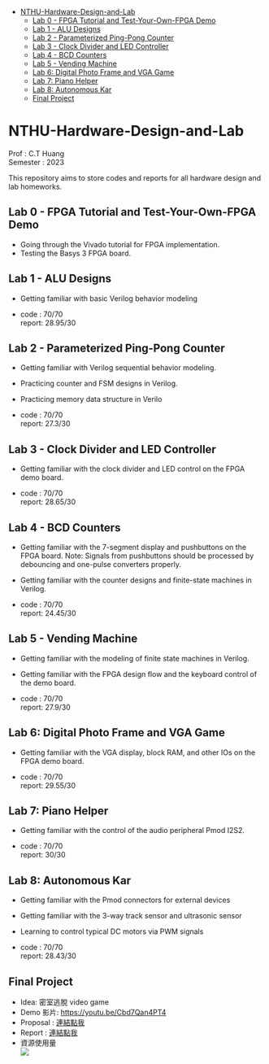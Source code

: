 - [NTHU-Hardware-Design-and-Lab](#nthu-hardware-design-and-lab)
  - [Lab 0 -  FPGA Tutorial and Test-Your-Own-FPGA Demo](#lab-0----fpga-tutorial-and-test-your-own-fpga-demo)
  - [Lab 1 - ALU Designs](#lab-1---alu-designs)
  - [Lab 2 -  Parameterized Ping-Pong Counter](#lab-2----parameterized-ping-pong-counter)
  - [Lab 3 - Clock Divider and LED Controller](#lab-3---clock-divider-and-led-controller)
  - [Lab 4 - BCD Counters](#lab-4---bcd-counters)
  - [Lab 5 - Vending Machine](#lab-5---vending-machine)
  - [Lab 6: Digital Photo Frame and VGA Game](#lab-6-digital-photo-frame-and-vga-game)
  - [Lab 7: Piano Helper](#lab-7-piano-helper)
  - [Lab 8: Autonomous Kar](#lab-8-autonomous-kar)
  - [Final Project](#final-project)

# NTHU-Hardware-Design-and-Lab

Prof : C.T Huang <br>
Semester : 2023 

This repository aims to store codes and reports for all hardware design and lab homeworks.

## Lab 0 -  FPGA Tutorial and Test-Your-Own-FPGA Demo

* Going through the Vivado tutorial for FPGA implementation.
* Testing the Basys 3 FPGA board.

## Lab 1 - ALU Designs

* Getting familiar with basic Verilog behavior modeling

* code  : 70/70 <br>
  report: 28.95/30

## Lab 2 -  Parameterized Ping-Pong Counter

* Getting familiar with Verilog sequential behavior modeling.
* Practicing counter and FSM designs in Verilog.
* Practicing memory data structure in Verilo

* code  : 70/70 <br>
  report: 27.3/30

## Lab 3 - Clock Divider and LED Controller

* Getting familiar with the clock divider and LED control on the FPGA demo board.
  
* code  : 70/70 <br>
  report: 28.65/30

## Lab 4 - BCD Counters

* Getting familiar with the 7-segment display and pushbuttons on the FPGA board.
Note: Signals from pushbuttons should be processed by debouncing and one-pulse 
converters properly.
*  Getting familiar with the counter designs and finite-state machines in Verilog.

* code  : 70/70 <br>
  report: 24.45/30

## Lab 5 - Vending Machine

* Getting familiar with the modeling of finite state machines in Verilog.
* Getting familiar with the FPGA design flow and the keyboard control of the demo
board.

* code  : 70/70 <br>
  report: 27.9/30

## Lab 6: Digital Photo Frame and VGA Game

*  Getting familiar with the VGA display, block RAM, and other IOs on the FPGA demo
board.

* code  : 70/70 <br>
  report: 29.55/30

## Lab 7: Piano Helper
*  Getting familiar with the control of the audio peripheral Pmod I2S2.

* code  : 70/70 <br>
  report: 30/30

## Lab 8: Autonomous Kar
* Getting familiar with the Pmod connectors for external devices
* Getting familiar with the 3-way track sensor and ultrasonic sensor
* Learning to control typical DC motors via PWM signals

* code  : 70/70 <br>
  report: 28.43/30

## Final Project


- Idea: 密室逃脫 video game <br>
- Demo 影片: https://youtu.be/Cbd7Qan4PT4 <br>
- Proposal : [連結點我](https://github.com/YEH-YU-YANG/Hardware-Design-and-Lab/blob/main/Final%20Project/Group37_proposal.pdf) <br>
- Report : [連結點我](https://github.com/YEH-YU-YANG/Hardware-Design-and-Lab/blob/main/Final%20Project/Group37_report.pdf) <br>
- 資源使用量 <br>
![](https://github.com/YEH-YU-YANG/Hardware-Design-and-Lab/blob/da98191517d190d6fbc75179674b6d5f8b6548f5/Final%20Project/picture/picture/utilization.png)
